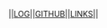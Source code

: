 ||[LOG](https://github.com/KronosDP/os232/blob/master/TXT/mylog.txt)||[GITHUB](https://github.com/KronosDP/os232/)||[LINKS](https://github.com/KronosDP/os232/blob/master/links.md)||
